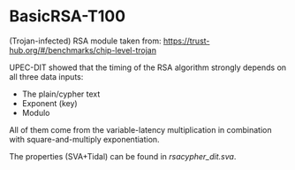 # BasicRSA-T100

(Trojan-infected) RSA module taken from:
https://trust-hub.org/#/benchmarks/chip-level-trojan

UPEC-DIT showed that the timing of the RSA algorithm strongly depends on all three data inputs:
 - The plain/cypher text
 - Exponent (key)
 - Modulo

All of them come from the variable-latency multiplication in combination with square-and-multiply exponentiation.

The properties (SVA+Tidal) can be found in _rsacypher_dit.sva_.
